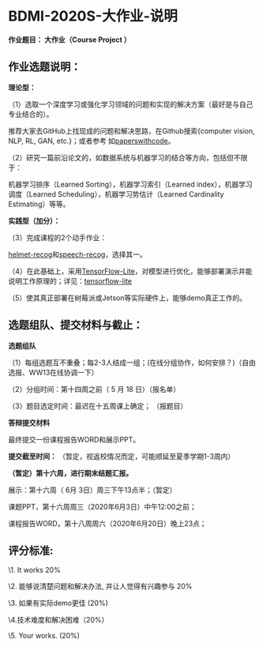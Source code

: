# BDMI-2020S-大作业-说明

**作业题目： 大作业（Course Project ）**

## **作业选题说明：**

**理论型：**

（1）选取一个深度学习或强化学习领域的问题和实现的解决方案（最好是与自己专业结合的）。 

推荐大家去GitHub上找现成的问题和解决思路，在Github搜索{computer vision, NLP, RL, GAN, etc.}；或者参考 如[paperswithcode](https://paperswithcode.com/sota)。

（2）研究一篇前沿论文的，如数据系统与机器学习的结合等方向，包括但不限于：

机器学习排序（Learned Sorting），机器学习索引（Learned index），机器学习调度（Learned Scheduling），机器学习势估计（Learned Cardinality Estimating）等等。

**实践型（加分）：** 

（3）完成课程的2个动手作业：

[helmet-recog](../helmet-recog/README.md)和[speech-recog](../speech-recog/README.md)，选择其一。

（4）在此基础上，采用[TensorFlow-Lite](https://tensorflow.google.cn/lite/examples?hl=zh_cn)，对模型进行优化，能够部署演示并能说明工作原理的；详见：[tensorflow-lite](https://tensorflow.google.cn/lite/guide?hl=zh_cn)

（5）使其真正部署在树莓派或Jetson等实际硬件上，能够demo真正工作的。


 ## **选题组队、提交材料与截止：**

**选题组队**

（1）每组选题互不重叠；每2-3人结成一组；(在线分组协作，如何安排？)（自由选报、WW13在线协调一下）

（2）分组时间：第十四周之前（ 5 月 18 日）（报名单）

（3）题目选定时间：最迟在十五周课上确定； （报题目）


**答辩提交材料** 

最终提交一份课程报告WORD和展示PPT。


**提交截至时间：** （暂定，视返校情况而定，可能顺延至夏季学期1-3周内）

**（暂定）第十六周，进行期末结题汇报。**

展示：第十六周（ 6月 3日）周三下午13点半；（暂定）

课题PPT，第十六周周三（2020年6月3日）中午12:00之前；

课程报告WORD，第十八周周六（2020年6月20日）晚上23点； 


## **评分标准:**

\1. It works 20%

\2. 能够说清楚问题和解决办法, 并让人觉得有兴趣参与 20%

\3. 如果有实际demo更佳 (20%)

\4.技术难度和解决困难（20%）

\5. Your works.  (20%)



